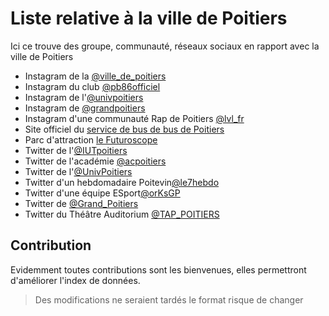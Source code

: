 # Liste relative à la ville de Poitiers

Ici ce trouve des groupe, communauté, réseaux sociaux en rapport avec la ville de Poitiers

* Instagram de la [@ville_de_poitiers](https://www.instagram.com/ville_de_poitiers?ref=semoule.fr)
* Instagram du club [@pb86officiel](https://www.instagram.com/pb86officiel?ref=semoule.fr)
* Instagram de l'[@univpoitiers](https://www.instagram.com/univpoitiers?ref=semoule.fr)
* Instagram de [@grandpoitiers](https://www.instagram.com/grandpoitiers?ref=semoule.fr)
* Instagram d'une communauté Rap de Poitiers [@lvl_fr](https://www.instagram.com/lvl_fr?ref=semoule.fr)
* Site officiel du [service de bus de bus de Poitiers](https://www.vitalis-poitiers.fr?ref=semoule.fr)
* Parc d'attraction [le Futuroscope](https://www.futuroscope.com?ref=semoule.fr)
* Twitter de l'[@IUTpoitiers](https://twitter.com/IUTpoitiers?ref=semoule.fr)
* Twitter de l'académie [@acpoitiers](https://twitter.com/acpoitiers?ref=semoule.fr)
* Twitter de l'[@UnivPoitiers](https://twitter.com/UnivPoitiers?ref=semoule.fr)
* Twitter d'un hebdomadaire Poitevin[@le7hebdo](https://twitter.com/le7hebdo?ref=semoule.fr)
* Twitter d'une équipe ESport[@orKsGP](https://twitter.com/orKsGP?ref=semoule.fr)
* Twitter de [@Grand_Poitiers](https://twitter.com/Grand_Poitiers?ref=semoule.fr)
* Twitter du Théâtre Auditorium [@TAP_POITIERS](https://twitter.com/TAP_POITIERS?ref=semoule.fr)

## Contribution
Evidemment toutes contributions sont les bienvenues, elles permettront d'améliorer l'index de données.

> Des modifications ne seraient tardés le format risque de changer